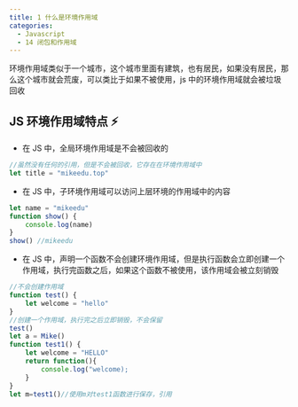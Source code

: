 ```yaml
---
title: 1 什么是环境作用域
categories:
  - Javascript
  - 14 闭包和作用域
---
```


环境作用域类似于一个城市，这个城市里面有建筑，也有居民，如果没有居民，那么这个城市就会荒废，可以类比于如果不被使用，js 中的环境作用域就会被垃圾回收

## JS 环境作用域特点 ⚡

- 在 JS 中，全局环境作用域是不会被回收的

```javascript
//虽然没有任何的引用，但是不会被回收，它存在在环境作用域中
let title = "mikeedu.top"
```

- 在 JS 中，子环境作用域可以访问上层环境的作用域中的内容

```javascript
let name = "mikeedu"
function show() {
	console.log(name)
}
show() //mikeedu
```

- 在 JS 中，声明一个函数不会创建环境作用域，但是执行函数会立即创建一个作用域，执行完函数之后，如果这个函数不被使用，该作用域会被立刻销毁

```javascript
//不会创建作用域
function test() {
	let welcome = "hello"
}
//创建一个作用域，执行完之后立即销毁，不会保留
test()
let a = Mike()
function test1() {
	let welcome = "HELLO"
    return function(){
        console.log("welcome);
    }
}
let m=test1()//使用m对test1函数进行保存，引用
```
